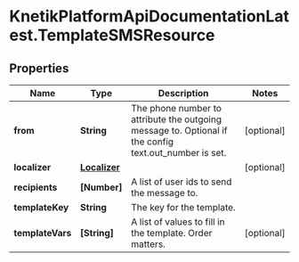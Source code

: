 # KnetikPlatformApiDocumentationLatest.TemplateSMSResource

## Properties
Name | Type | Description | Notes
------------ | ------------- | ------------- | -------------
**from** | **String** | The phone number to attribute the outgoing message to. Optional if the config text.out_number is set. | [optional] 
**localizer** | [**Localizer**](Localizer.md) |  | [optional] 
**recipients** | **[Number]** | A list of user ids to send the message to. | 
**templateKey** | **String** | The key for the template. | 
**templateVars** | **[String]** | A list of values to fill in the template. Order matters. | [optional] 


